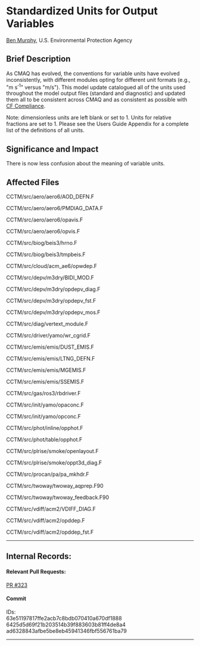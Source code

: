 # Standardized Units for Output Variables

[Ben Murphy](mailto:murphy.ben@epa.gov), U.S. Environmental Protection Agency

## Brief Description
As CMAQ has evolved, the conventions for variable units have evolved inconsistently, with different 
modules opting for different unit formats (e.g., "m&nbsp;s<sup>&#8209;1</sup>" versus "m/s"). This model update catalogued 
all of the units used throughout the model output files (standard and diagnostic) and updated them all 
to be consistent across CMAQ and as consistent as possible with <a>[CF Compliance](https://cfconventions.org)</a>.

Note: dimensionless units are left blank or set to 1. Units for relative fractions are set to 1. Please 
see the Users Guide Appendix for a complete list of the definitions of all units.

## Significance and Impact  
There is now less confusion about the meaning of variable units.

## Affected Files  
CCTM/src/aero/aero6/AOD_DEFN.F  

CCTM/src/aero/aero6/PMDIAG_DATA.F  

CCTM/src/aero/aero6/opavis.F  

CCTM/src/aero/aero6/opvis.F  

CCTM/src/biog/beis3/hrno.F  

CCTM/src/biog/beis3/tmpbeis.F  

CCTM/src/cloud/acm_ae6/opwdep.F  

CCTM/src/depv/m3dry/BIDI_MOD.F  

CCTM/src/depv/m3dry/opdepv_diag.F  

CCTM/src/depv/m3dry/opdepv_fst.F  

CCTM/src/depv/m3dry/opdepv_mos.F  

CCTM/src/diag/vertext_module.F  

CCTM/src/driver/yamo/wr_cgrid.F  

CCTM/src/emis/emis/DUST_EMIS.F  

CCTM/src/emis/emis/LTNG_DEFN.F  

CCTM/src/emis/emis/MGEMIS.F  

CCTM/src/emis/emis/SSEMIS.F  

CCTM/src/gas/ros3/rbdriver.F  

CCTM/src/init/yamo/opaconc.F  

CCTM/src/init/yamo/opconc.F  

CCTM/src/phot/inline/opphot.F  

CCTM/src/phot/table/opphot.F  

CCTM/src/plrise/smoke/openlayout.F  

CCTM/src/plrise/smoke/oppt3d_diag.F  

CCTM/src/procan/pa/pa_mkhdr.F  

CCTM/src/twoway/twoway_aqprep.F90  

CCTM/src/twoway/twoway_feedback.F90   

CCTM/src/vdiff/acm2/VDIFF_DIAG.F  

CCTM/src/vdiff/acm2/opddep.F  

CCTM/src/vdiff/acm2/opddep_fst.F  
        

-----
## Internal Records:
#### Relevant Pull Requests:
[PR #323](https://github.com/USEPA/CMAQ_Dev/pull/323)

#### Commit 
IDs:                        
63e51197817ffe2acb7c8bdb070410a670df1888  
6425d5d69f21b203514b39f883603b81ff4de8a4  
ad6328843afbe5be8eb45941346fbf556761ba79  

-----

